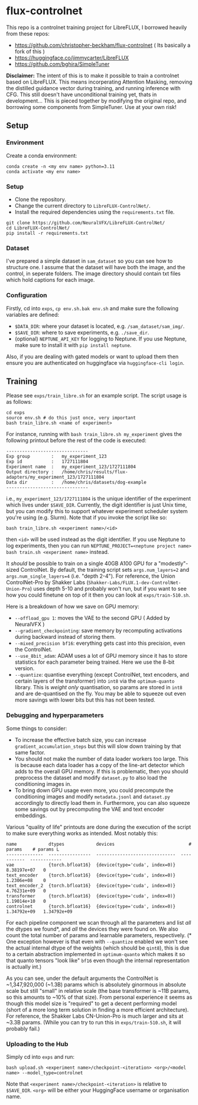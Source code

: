 # flux-controlnet

This repo is a controlnet training project for LibreFLUX, I borrowed heavily from these repos:
- https://github.com/christopher-beckham/flux-controlnet ( Its basically a fork of this )
- https://huggingface.co/jimmycarter/LibreFLUX
- https://github.com/bghira/SimpleTuner

**Disclaimer:** The intent of this is to make it possible to train a controlnet based on LibreFLUX. This means incorperating Attention Masking, removing the distilled guidance vector during training, and running inference with CFG. This still doesn't have unconditional training yet, thats in development... This is pieced together by modifying the original repo, and borrowing some components from SimpleTuner. Use at your own risk!

## Setup

### Environment

Create a conda environment:

```
conda create -n <my env name> python=3.11
conda activate <my env name>
```
### Setup

- Clone the repository.
- Change the current directory to `LibreFLUX-ControlNet/`.
- Install the required dependencies using the `requirements.txt` file.
```
git clone https://github.com/NeuralVFX/LibreFLUX-ControlNet/
cd LibreFLUX-ControlNet/
pip install -r requirements.txt
```


### Dataset

I've prepared a simple dataset in `sam_dataset` so you can see how to structure one. I assume that the dataset will have both the image, and the control, in seperate folders. The image directory should contain txt files which hold captions for each image.

### Configuration

Firstly, cd into `exps`, `cp env.sh.bak env.sh` and make sure the following variables are defined:
- `$DATA_DIR`: where your dataset is located, e.g. `/sam_dataset/sam_img/`.
- `$SAVE_DIR`: where to save experiments, e.g. `./save_dir`.
- (optional) `NEPTUNE_API_KEY` for logging to Neptune. If you use Neptune, make sure to install it with `pip install neptune`.

Also, if you are dealing with gated models or want to upload them then ensure you are authenticated on huggingface via `huggingface-cli login`.

## Training

Please see `exps/train_libre.sh` for an example script. The script usage is as follows:

```
cd exps
source env.sh # do this just once, very important
bash train_libre.sh <name of experiment>
```

For instance, running with `bash train_libre.sh my_experiment` gives the following printout before the rest of the code is executed:

```
-------------------------------
Exp group        :   my_experiment_123
Exp id           :   1727111804
Experiment name  :   my_experiment_123/1727111804
Output directory :   /home/chris/results/flux-adapters/my_experiment_123/1727111804
Data dir         :   /home/chris/datasets/dog-example
-------------------------------
```

i.e., `my_experiment_123/1727111804` is the unique identifier of the experiment which lives under `$SAVE_DIR`. Currently, the digit identifier is just Unix time, but you can modify this to support whatever experiment scheduler system you're using (e.g. Slurm). Note that if you invoke the script like so:

```
bash train_libre.sh <experiment name>/<id>
```

then `<id>` will be used instead as the digit identifier. If you use Neptune to log experiments, then you can run `NEPTUNE_PROJECT=<neptune project name> bash train.sh <experiment name>` instead. 

It _should_ be possible to train on a single 40GB A100 GPU for a "modestly"-sized ControlNet. By default, the training script sets `args.num_layers=2` and `args.num_single_layers=4` (i.e. "depth 2-4"). For reference, the Union ControlNet-Pro by Shakker Labs (`Shakker-Labs/FLUX.1-dev-ControlNet-Union-Pro`) uses depth 5-10 and probably won't run, but if you want to see how you could finetune on top of it then you can look at `exps/train-510.sh`.

Here is a breakdown of how we save on GPU memory:

- `--offload_gpu 1`: moves the VAE to the second GPU ( Added by NeuralVFX )
- `--gradient_checkpointing`: save memory by recomputing activations during backward instead of storing them.
- `--mixed_precision bf16`: everything gets cast into this precision, even the ControlNet.
- `--use_8bit_adam`: ADAM uses a lot of GPU memory since it has to store statistics for each parameter being trained. Here we use the 8-bit version.
- `--quantize`: quantise everything (except ControlNet, text encoders, and certain layers of the transformer) into `int8` via the `optimum-quanto` library. This is _weight only_ quantisation, so params are stored in `int8` and are de-quantised on the fly. You may be able to squeeze out even more savings with lower bits but this has not been tested.

### Debugging and hyperparameters

Some things to consider:
- To increase the effective batch size, you can increase `gradient_accumulation_steps` but this will slow down training by that same factor.
- You should not make the number of data loader workers too large. This is because each data loader has a copy of the line-art detector which adds to the overall GPU memory. If this is problematic, then you should preprocess the dataset and modify `dataset.py` to also load the conditioning images in.
- To bring down GPU usage even more, you could precompute the conditioning images and modify `metadata.jsonl` and `dataset.py` accordingly to directly load them in. Furthermore, you can also squeeze some savings out by precomputing the VAE and text encoder embeddings.

Various "quality of life" printouts are done during the execution of the script to make sure everything works as intended. Most notably this:

```
name            dtypes            devices                            # params    # params L
--------------  ----------------  ------------------------------  -----------  ------------
vae             {torch.bfloat16}  {device(type='cuda', index=0)}  8.38197e+07   0
text_encoder    {torch.bfloat16}  {device(type='cuda', index=0)}  1.2306e+08    0
text_encoder_2  {torch.bfloat16}  {device(type='cuda', index=0)}  4.76231e+09   0
transformer     {torch.bfloat16}  {device(type='cuda', index=0)}  1.19014e+10   0
controlnet      {torch.bfloat16}  {device(type='cuda', index=0)}  1.34792e+09   1.34792e+09
```

For each pipeline component we scan through all the parameters and list _all_ the dtypes we found*, and _all_ the devices they were found on. We also count the total number of params and learnable parameters, respectively. (* One exception however is that even with `--quantize` enabled we won't see the actual internal dtype of the weights (which should be `qint8`), this is due to a certain abstraction implemented in `optimum-quanto` which makes it so that quanto tensors "look like" `bf16` even though the internal representation is actually int.)

As you can see, under the default arguments the ControlNet is ~1,347,920,000 (~1.3B) params which is absolutely ginormous in absolute scale but still "small" in relative scale (the base transformer is ~11B params, so this amounts to ~10% of that size). From personal experience it seems as though this model size is "required" to get a decent performing model (short of a more long term solution in finding a more efficient architecture). For reference, the Shakker Labs CN-Union-Pro is much larger and sits at ~3.3B params. (While you can try to run this in `exps/train-510.sh`, it will probably fail.)

### Uploading to the Hub

Simply cd into `exps` and run:

```
bash upload.sh <experiment name>/checkpoint-<iteration> <org>/<model name> --model_type=controlnet
```

Note that `<experiment name>/checkpoint-<iteration>` is relative to `$SAVE_DIR`. `<org>` will be either your HuggingFace username or organisation name.

